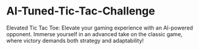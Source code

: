 # AI-Tuned-Tic-Tac-Challenge
Elevated Tic Tac Toe: Elevate your gaming experience with an AI-powered opponent. Immerse yourself in an advanced take on the classic game, where victory demands both strategy and adaptability!
